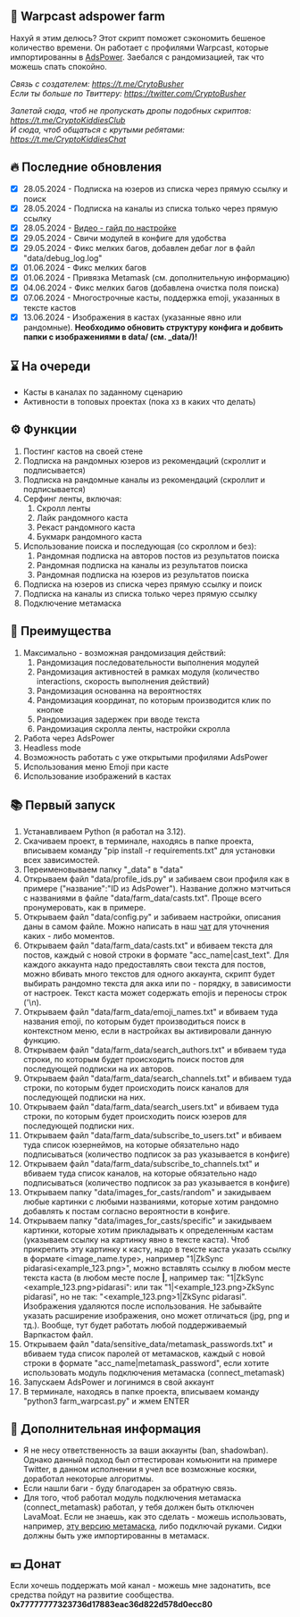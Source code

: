 ## 🚀 Warpcast adspower farm
Нахуй я этим делюсь? Этот скрипт поможет сэкономить бешеное количество времени. Он работает с профилями Warpcast, которые импортированны в [AdsPower](https://share.adspower.net/Btc9YYgpiyJxhmW). Заебался с рандомизацией, так что можешь спать спокойно.

<i>Связь с создателем: https://t.me/CrytoBusher</i> <br>
<i>Если ты больше по Твиттеру: https://twitter.com/CryptoBusher</i> <br>

<i>Залетай сюда, чтоб не пропускать дропы подобных скриптов: https://t.me/CryptoKiddiesClub</i> <br>
<i>И сюда, чтоб общаться с крутыми ребятами: https://t.me/CryptoKiddiesChat</i> <br>

## 🔥 Последние обновления
- [x] 28.05.2024 - Подписка на юзеров из списка через прямую ссылку и поиск
- [x] 28.05.2024 - Подписка на каналы из списка только через прямую ссылку
- [x] 28.05.2024 - [Видео - гайд по настройке](https://t.me/CryptoKiddiesClub/513)
- [x] 29.05.2024 - Свичи модулей в конфиге для удобства
- [x] 29.05.2024 - Фикс мелких багов, добавлен дебаг лог в файл "data/debug_log.log"
- [x] 01.06.2024 - Фикс мелких багов
- [x] 01.06.2024 - Привязка Metamask (см. дополнительную информацию)
- [x] 04.06.2024 - Фикс мелких багов (добавлена очистка поля поиска)
- [x] 07.06.2024 - Многострочные касты, поддержка emoji, указанных в тексте кастов
- [x] 13.06.2024 - Изображения в кастах (указанные явно или рандомные). <b>Необходимо обновить структуру конфига и добвить папки с изображениями в data/ (см. _data/)!</b>

## ⌛️ На очереди
- Касты в каналах по заданному сценарию
- Активности в топовых проектах (пока хз в каких что делать)

## ⚙️ Функции
1. Постинг кастов на своей стене
2. Подписка на рандомных юзеров из рекомендаций (скроллит и подписывается)
3. Подписка на рандомные каналы из рекомендаций (скроллит и подписывается)
4. Серфинг ленты, включая:
   1. Скролл ленты
   2. Лайк рандомного каста
   3. Рекаст рандомного каста
   4. Букмарк рандомного каста
5. Использование поиска и последующая (со скроллом и без):
   1. Рандомная подписка на авторов постов из результатов поиска
   2. Рандомная подписка на каналы из результатов поиска 
   3. Рандомная подписка на юзеров из результатов поиска
6. Подписка на юзеров из списка через прямую ссылку и поиск
7. Подписка на каналы из списка только через прямую ссылку
8. Подключение метамаска

## 🤔 Преимущества
1. Максимально - возможная рандомизация действий:
   1. Рандомизация последовательности выполнения модулей
   2. Рандомизация активностей в рамках модуля (количество interactions, скорость выполнения действий)
   3. Рандомизация основанна на вероятностях
   4. Рандомизация координат, по которым производится клик по кнопке
   5. Рандомизация задержек при вводе текста
   6. Рандомизация скролла ленты, настройки скролла
2. Работа через AdsPower
3. Headless mode
4. Возможность работать с уже открытыми профилями AdsPower
5. Использования меню Emoji при касте
6. Использование изображений в кастах

## 📚 Первый запуск
1. Устанавливаем Python (я работал на 3.12).
2. Скачиваем проект, в терминале, находясь в папке проекта, вписываем команду "pip install -r requirements.txt" для установки всех зависимостей.
3. Переименовываем папку "_data" в "data"
4. Открываем файл "data/profile_ids.py" и забиваем свои профиля как в примере ("название":"ID из AdsPower"). Название должно мэтчиться с названиями в файле "data/farm_data/casts.txt". Проще всего пронумеровать, как в примере.
5. Открываем файл "data/config.py" и забиваем настройки, описания даны в самом файле. Можно написать в наш [чат](https://t.me/CryptoKiddiesChat) для уточнения каких - либо моментов.
6. Открываем файл "data/farm_data/casts.txt" и вбиваем текста для постов, каждый с новой строки в формате "acc_name|cast_text". Для каждого аккаунта надо предоставлять свои текста для постов, можно вбивать много текстов для одного аккаунта, скрипт будет выбирать рандомно текста для акка или по - порядку, в зависимости от настроек. Текст каста может содержать emojis и переносы строк ('\n).
7. Открываем файл "data/farm_data/emoji_names.txt" и вбиваем туда названия emoji, по которым будет производиться поиск в контекстном меню, если в настройках вы активировали данную функцию.
8. Открываем файл "data/farm_data/search_authors.txt" и вбиваем туда строки, по которым будет происходить поиск постов для последующей подписки на их авторов.
9. Открываем файл "data/farm_data/search_channels.txt" и вбиваем туда строки, по которым будет происходить поиск каналов для последующей подписки на них.
10. Открываем файл "data/farm_data/search_users.txt" и вбиваем туда строки, по которым будет происходить поиск юзеров для последующей подписки них.
11. Открываем файл "data/farm_data/subscribe_to_users.txt" и вбиваем туда список юзернеймов, на которые обязательно надо подписываться (количество подписок за раз указывается в конфиге)
12. Открываем файл "data/farm_data/subscribe_to_channels.txt" и вбиваем туда список каналов, на которые обязательно надо подписываться (количество подписок за раз указывается в конфиге)
13. Открываем папку "data/images_for_casts/random" и закидываем любые картинки с любыми названиями, которые хотим рандомно добавлять к постам согласно вероятности в конфиге.
14. Открываем папку "data/images_for_casts/specific" и закидываем картинки, которые хотим прикладывать к определенным кастам (указываем ссылку на картинку явно в тексте каста). Чтоб прикрепить эту картинку к касту, надо в тексте каста указать ссылку в формате <image_name.type>, например "1|ZkSync pidarasi<example_123.png>", можно вставлять ссылку в любом месте текста каста (в любом месте после **|**, например так: "1|ZkSync <example_123.png>pidarasi": или так "1|<example_123.png>ZkSync pidarasi", но не так: "<example_123.png>1|ZkSync pidarasi". Изображения удаляются после использования. Не забывайте указать расширение изображения, оно может отличаться (jpg, png и тд.). Вообще, тут будет работать любой поддерживаемый Варпкастом файл.
15. Открываем файл "data/sensitive_data/metamask_passwords.txt" и вбиваем туда список паролей от метамасков, каждый с новой строки в формате "acc_name|metamask_password", если хотите использовать модуль подключения метамаска (connect_metamask)
16. Запускаем AdsPower и логинимся в свой аккаунт
17. В терминале, находясь в папке проекта, вписываем команду "python3 farm_warpcast.py" и жмем ENTER

## 🌵 Дополнительная информация
- Я не несу ответственность за ваши аккаунты (ban, shadowban). Однако данный подход был оттестирован комьюнити на примере Twitter, в данном исполнении я учел все возможные косяки, доработал некоторые алгоритмы.
- Если нашли баги - буду благодарен за обратную связь.
- Для того, чтоб работал модуль подключения метамаска (connect_metamask) работал, у тебя должен быть отключен LavaMoat. Если не знаешь, как это сделать - можешь использовать, например, [эту версию метамаска](https://github.com/MetaMask/metamask-extension/releases/tag/v10.25.0), либо подключай руками. Сидки должны быть уже импортированны в метамаск. 

## 💴 Донат
Если хочешь поддержать мой канал - можешь мне задонатить, все средства пойдут на развитие сообщества.
<b>0x77777777323736d17883eac36d822d578d0ecc80<b>
